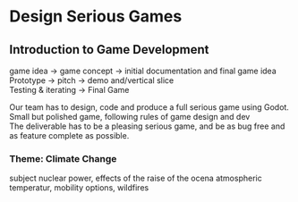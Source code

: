 # Design Serious Games

## Introduction to Game Development

game idea -> game concept -> initial documentation and final game idea \
Prototype -> pitch -> demo and/vertical slice \
Testing & iterating -> Final Game

Our team has to design, code and produce a full serious game using Godot. \
Small but polished game, following rules of game design and dev \
The deliverable has to be a pleasing serious game, and be as bug free and as feature complete as possible.

### Theme: Climate Change

subject nuclear power, effects of the raise of the ocena atmospheric temperatur, mobility options, wildfires

